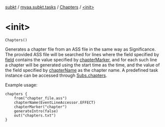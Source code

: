 [subkt](../../index.md) / [myaa.subkt.tasks](../index.md) / [Chapters](index.md) / [&lt;init&gt;](./-init-.md)

# &lt;init&gt;

`Chapters()`

Generates a chapter file from an ASS file in the same way as Significance.
The provided ASS file will be searched for lines where the field
specified by [field](field.md) contains the value specified by [chapterMarker](chapter-marker.md),
and for each such line a chapter will be generated using the start time
as the time, and the value of the field specified by [chapterName](chapter-name.md)
as the chapter name.
A predefined task instance can be accessed through [Subs.chapters](../chapters.md).

Example usage:

```
chapters {
    from("chapter_file.ass")
    chapterName(EventLineAccessor.EFFECT)
    chapterMarker("chapter")
    generateIntro(false)
    out("chapters.txt")
}
```


